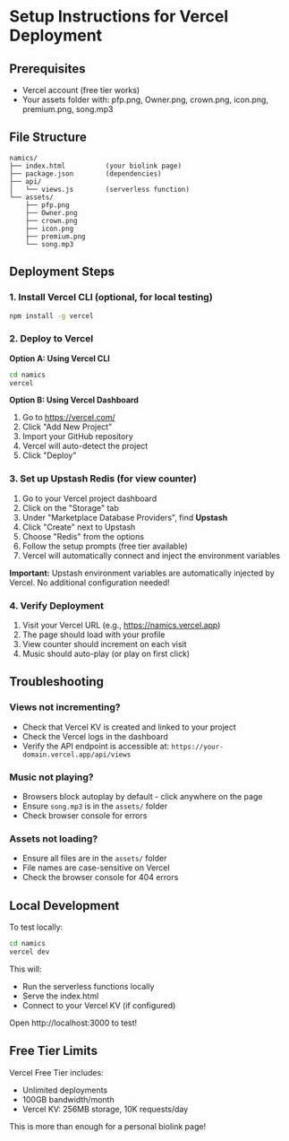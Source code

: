 # Setup Instructions for Vercel Deployment

## Prerequisites
- Vercel account (free tier works)
- Your assets folder with: pfp.png, Owner.png, crown.png, icon.png, premium.png, song.mp3

## File Structure
```
namics/
├── index.html          (your biolink page)
├── package.json        (dependencies)
├── api/
│   └── views.js        (serverless function)
└── assets/
    ├── pfp.png
    ├── Owner.png
    ├── crown.png
    ├── icon.png
    ├── premium.png
    └── song.mp3
```

## Deployment Steps

### 1. Install Vercel CLI (optional, for local testing)
```bash
npm install -g vercel
```

### 2. Deploy to Vercel

**Option A: Using Vercel CLI**
```bash
cd namics
vercel
```

**Option B: Using Vercel Dashboard**
1. Go to https://vercel.com/
2. Click "Add New Project"
3. Import your GitHub repository
4. Vercel will auto-detect the project
5. Click "Deploy"

### 3. Set up Upstash Redis (for view counter)

1. Go to your Vercel project dashboard
2. Click on the "Storage" tab
3. Under "Marketplace Database Providers", find **Upstash**
4. Click "Create" next to Upstash
5. Choose "Redis" from the options
6. Follow the setup prompts (free tier available)
7. Vercel will automatically connect and inject the environment variables

**Important:** Upstash environment variables are automatically injected by Vercel. No additional configuration needed!

### 4. Verify Deployment

1. Visit your Vercel URL (e.g., https://namics.vercel.app)
2. The page should load with your profile
3. View counter should increment on each visit
4. Music should auto-play (or play on first click)

## Troubleshooting

### Views not incrementing?
- Check that Vercel KV is created and linked to your project
- Check the Vercel logs in the dashboard
- Verify the API endpoint is accessible at: `https://your-domain.vercel.app/api/views`

### Music not playing?
- Browsers block autoplay by default - click anywhere on the page
- Ensure `song.mp3` is in the `assets/` folder
- Check browser console for errors

### Assets not loading?
- Ensure all files are in the `assets/` folder
- File names are case-sensitive on Vercel
- Check the browser console for 404 errors

## Local Development

To test locally:
```bash
cd namics
vercel dev
```

This will:
- Run the serverless functions locally
- Serve the index.html
- Connect to your Vercel KV (if configured)

Open http://localhost:3000 to test!

## Free Tier Limits

Vercel Free Tier includes:
- Unlimited deployments
- 100GB bandwidth/month
- Vercel KV: 256MB storage, 10K requests/day

This is more than enough for a personal biolink page!
